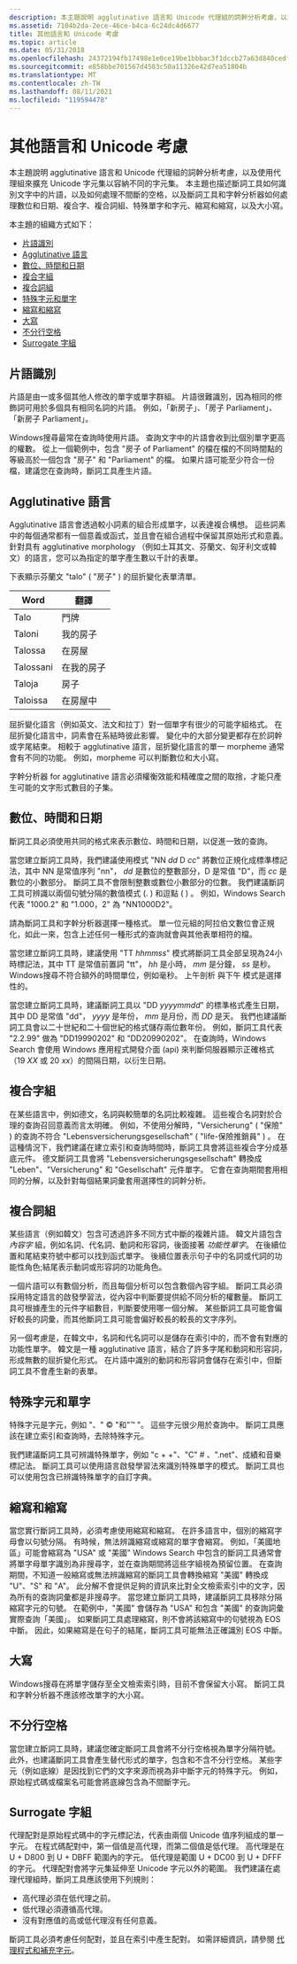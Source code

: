 ```yaml
---
description: 本主題說明 agglutinative 語言和 Unicode 代理組的詞幹分析考慮，以及使用代理組來擴充 Unicode 字元集以容納不同的字元集。
ms.assetid: 7104b2da-2ece-46ce-b4ca-6c24dc4d6677
title: 其他語言和 Unicode 考慮
ms.topic: article
ms.date: 05/31/2018
ms.openlocfilehash: 24372194fb17498e1e0ce19be1bbbac3f1dccb27a63d840cedf95de38f735026
ms.sourcegitcommit: e858bbe701567d4583c50a11326e42d7ea51804b
ms.translationtype: MT
ms.contentlocale: zh-TW
ms.lasthandoff: 08/11/2021
ms.locfileid: "119594478"
---
```

# <a name="miscellaneous-linguistic-and-unicode-considerations"></a>其他語言和 Unicode 考慮

本主題說明 agglutinative 語言和 Unicode 代理組的詞幹分析考慮，以及使用代理組來擴充 Unicode 字元集以容納不同的字元集。 本主題也描述斷詞工具如何識別文字中的片語，以及如何處理不間斷的空格，以及斷詞工具和字幹分析器如何處理數位和日期、複合字、複合詞組、特殊單字和字元、縮寫和縮寫，以及大小寫。

本主題的組織方式如下：

-   [片語識別](#phrase-identification)
-   [Agglutinative 語言](#agglutinative-languages)
-   [數位、時間和日期](#numbers-times-and-dates)
-   [複合字組](#compound-words)
-   [複合詞組](#compound-phrases)
-   [特殊字元和單字](#special-characters-and-words)
-   [縮寫和縮寫](#acronyms-and-abbreviations)
-   [大寫](#capitalization)
-   [不分行空格](#nonbreaking-spaces)
-   [Surrogate 字組](#surrogate-pairs)

## <a name="phrase-identification"></a>片語識別

片語是由一或多個其他人修改的單字或單字群組。 片語很難識別，因為相同的修飾詞可用於多個具有相同名詞的片語。 例如，「新房子」、「房子 Parliament」、「新房子 Parliament」。

Windows搜尋最常在查詢時使用片語。 查詢文字中的片語會收到比個別單字更高的權數。 從上一個範例中，包含 "房子 of Parliament" 的檔在檔的不同時間點的等級高於一個包含 "房子" 和 "Parliament" 的檔。 如果片語可能至少符合一份檔，建議您在查詢時，斷詞工具產生片語。

## <a name="agglutinative-languages"></a>Agglutinative 語言

Agglutinative 語言會透過較小詞素的組合形成單字，以表達複合構想。 這些詞素中的每個通常都有一個意義或函式，並且會在組合過程中保留其原始形式和意義。 針對具有 agglutinative morphology （例如土耳其文、芬蘭文、匈牙利文或韓文）的語言，您可以為指定的單字產生數以千計的表單。

下表顯示芬蘭文 "talo" ( "房子" ) 的屈折變化表單清單。



| Word      | 翻譯   |
|-----------|---------------|
| Talo      | 門牌         |
| Taloni    | 我的房子      |
| Talossa   | 在房屋  |
| Talossani | 在我的房子   |
| Taloja    | 房子        |
| Taloissa  | 在房屋中 |



 

屈折變化語言（例如英文、法文和拉丁）對一個單字有很少的可能字組格式。 在屈折變化語言中，詞素會在系結時彼此影響。 變化中的大部分變更都存在於詞幹或字尾結束。 相較于 agglutinative 語言，屈折變化語言的單一 morpheme 通常會有不同的功能。 例如，morpheme 可以判斷數位和大小寫。

字幹分析器 for agglutinative 語言必須權衡效能和精確度之間的取捨，才能只產生可能的文字形式數目的子集。

## <a name="numbers-times-and-dates"></a>數位、時間和日期

斷詞工具必須使用共同的格式來表示數位、時間和日期，以促進一致的查詢。

當您建立斷詞工具時，我們建議使用模式 "NN *dd* D *cc*" 將數位正規化成標準標記法，其中 NN 是常值序列 "nn"， *dd* 是數位的整數部分，D 是常值 "D"，而 *cc* 是數位的小數部分。 斷詞工具不會限制整數或數位小數部分的位數。 我們建議斷詞工具可辨識以兩個句號分隔的數值模式 (. ) 和逗點 ( ) 。 例如，Windows Search 代表 "1000.2" 和 "1.000，2" 為 "NN1000D2"。

請為斷詞工具和字幹分析器選擇一種格式。 單一位元組的阿拉伯文數位會正規化，如此一來，包含上述任何一種形式的查詢就會與其他表單相符的檔。

當您建立斷詞工具時，建議使用 "TT *hhmmss*" 模式將斷詞工具全部呈現為24小時標記法，其中 TT 是常值前置詞 "tt"， *hh* 是小時， *mm* 是分鐘， *ss* 是秒。 Windows搜尋不符合額外的時間單位，例如毫秒。 上午剖析 與下午 模式是選擇性的。

當您建立斷詞工具時，建議斷詞工具以 "DD *yyyymmdd*" 的標準格式產生日期，其中 DD 是常值 "dd"， *yyyy* 是年份， *mm* 是月份，而 *DD* 是天。 我們也建議斷詞工具會以二十世紀和二十個世紀的格式儲存兩位數年份。 例如，斷詞工具代表 "2.2.99" 做為 "DD19990202" 和 "DD20990202"。 在查詢時，Windows Search 會使用 Windows 應用程式開發介面 (api) 來判斷伺服器顯示正確格式（19 *XX* 或 20 *xx*）的間隔日期，以衍生日期。

## <a name="compound-words"></a>複合字組

在某些語言中，例如德文，名詞與較簡單的名詞比較複雜。 這些複合名詞對於合理的查詢召回意義而言太明確。 例如，不使用分解時，"Versicherung" ( "保險" ) 的查詢不符合 "Lebensversicherungsgesellschaft" ( "life-保險推銷員" ) 。 在這種情況下，我們建議在建立索引和查詢時間時，斷詞工具會將這些複合字分成基底元件。 德文斷詞工具會將 "Lebensversicherungsgesellschaft" 轉換成 "Leben"、"Versicherung" 和 "Gesellschaft" 元件單字。 它會在查詢期間套用相同的分解，以及針對每個結果詞彙套用選擇性的詞幹分析。

## <a name="compound-phrases"></a>複合詞組

某些語言（例如韓文）包含可透過許多不同方式中斷的複雜片語。 韓文片語包含 *內容字* 組，例如名詞、代名詞、動詞和形容詞，後面接著 *功能性單字*。 在後續位置和尾結束符號中都可以找到函式單字。 後續位置表示句子中的名詞或代詞的功能性角色;結尾表示動詞或形容詞的功能角色。

一個片語可以有數個分析，而且每個分析可以包含數個內容字組。 斷詞工具必須採用特定語言的啟發學習法，從內容中判斷要提供給不同分析的權數量。 斷詞工具可根據產生的元件字組數目，判斷要使用哪一個分解。 某些斷詞工具可能會偏好較長的詞彙，而其他斷詞工具可能會偏好較長的較長的文字序列。

另一個考慮是，在韓文中，名詞和代名詞可以是儲存在索引中的，而不會有對應的功能性單字。 韓文是一種 agglutinative 語言，結合了許多字尾和動詞和形容詞，形成無數的屈折變化形式。 在片語中識別的動詞和形容詞會儲存在索引中，但斷詞工具不會產生新的表單。

## <a name="special-characters-and-words"></a>特殊字元和單字

特殊字元是字元，例如 "、" © "和"™ "。 這些字元很少用於查詢中。 斷詞工具應該在建立索引和查詢時，去除特殊字元。

我們建議斷詞工具可辨識特殊單字，例如 "c + +"、"C" \# 、".net"、成績和音樂標記法。 斷詞工具可以使用語言啟發學習法來識別特殊單字的模式。 斷詞工具也可以使用包含已辨識特殊單字的自訂字典。

## <a name="acronyms-and-abbreviations"></a>縮寫和縮寫

當您實行斷詞工具時，必須考慮使用縮寫和縮寫。 在許多語言中，個別的縮寫字母會以句號分隔。 有時候，無法辨識縮寫或縮寫的單字會縮寫。 例如，「美國地區」可能會縮寫為 "USA" 或 "美國" Windows Search 中包含的斷詞工具通常會將單字母單字識別為非搜尋字，並在查詢期間將這些字組視為預留位置。 在查詢期間，不知道一般縮寫或無法辨識縮寫的斷詞工具會轉換縮寫 "美國" 轉換成 "U"、"S" 和 "A"。 此分解不會提供足夠的資訊來比對全文檢索索引中的文字，因為所有的查詢詞彙都是非搜尋字。 當您建立斷詞工具時，建議斷詞工具移除分隔縮寫字元的句號。 在範例中，"美國" 會儲存為 "USA" 和包含 "美國" 的查詢詞彙 實際查詢「美國」。 如果斷詞工具處理縮寫，則不會將該縮寫中的句號視為 EOS 中斷。 因此，如果縮寫是在句子的結尾，斷詞工具可能無法正確識別 EOS 中斷。

## <a name="capitalization"></a>大寫

Windows搜尋在將單字儲存至全文檢索索引時，目前不會保留大小寫。 斷詞工具和字幹分析器不應該修改單字的大小寫。

## <a name="nonbreaking-spaces"></a>不分行空格

當您建立斷詞工具時，建議您確定斷詞工具會將不分行空格視為單字分隔符號。 此外，也建議斷詞工具會產生替代形式的單字，包含和不含不分行空格。 某些字元（例如底線）是因找到它們的文字來源而視為非中斷字元的特殊字元。 例如，原始程式碼或檔案名可能會將底線包含為不間斷字元。

## <a name="surrogate-pairs"></a>Surrogate 字組

代理配對是原始程式碼中的字元標記法，代表由兩個 Unicode 值序列組成的單一字元。 在程式碼配對中，第一個值是高代理，而第二個值是低代理。 高代理是在 U + D800 到 U + DBFF 範圍內的字元。 低代理是範圍 U + DC00 到 U + DFFF 的字元。 代理配對會將字元集延伸至 Unicode 字元以外的範圍。 我們建議在處理代理組時，斷詞工具應該使用下列規則：

-   高代理必須在低代理之前。
-   低代理必須遵循高代理。
-   沒有對應值的高或低代理沒有任何意義。

斷詞工具必須考慮任何配對，並且在索引中產生配對。 如需詳細資訊，請參閱 [代理程式和補充字元](/windows/desktop/Intl/surrogates-and-supplementary-characters)。

 

 
